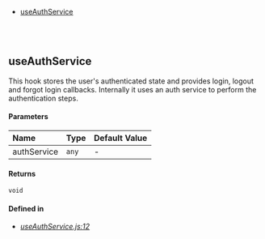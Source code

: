 - <a href="#useauthservice">useAuthService</a>

<br/><br/>
## useAuthService


This hook stores the user's authenticated state and provides
login, logout and forgot login callbacks. Internally it uses
an auth service to perform the authentication steps.



#### Parameters
| Name | Type | Default Value |
| :--- | :--- | :------------ |
| authService | `any` | *-* |


#### Returns
`void`


#### Defined in
- *[useAuthService.js:12](https://github.com/Apartment-Snapshot/snapshot-ui/tree/main/app/src/services/auth/useAuthService.js#L12)*

<br/>